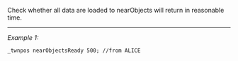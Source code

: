 Check whether all data are loaded to nearObjects will return in reasonable time.


---
*Example 1:*
```sqf
_twnpos nearObjectsReady 500; //from ALICE
```